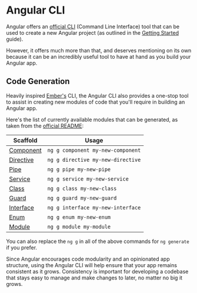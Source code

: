 # Angular CLI


Angular offers an [official CLI](https://cli.angular.io/) (Command Line
Interface) tool that can be used to create a new Angular project (as outlined
in the [Getting Started](/guide/getting-started) guide).

However, it offers much more than that, and deserves mentioning on its own
because it can be an incredibly useful tool to have at hand as you build your
Angular app.


## Code Generation

Heavily inspired [Ember's](https://www.emberjs.com/) CLI, the Angular CLI also
provides a one-stop tool to assist in creating new modules of code that you'll
require in building an Angular app.

Here's the list of currently available modules that can be generated, as taken
from the [official README](https://github.com/angular/angular-cli):

Scaffold  | Usage
---       | ---
[Component](https://github.com/angular/angular-cli/wiki/generate-component) | `ng g component my-new-component`
[Directive](https://github.com/angular/angular-cli/wiki/generate-directive) | `ng g directive my-new-directive`
[Pipe](https://github.com/angular/angular-cli/wiki/generate-pipe)           | `ng g pipe my-new-pipe`
[Service](https://github.com/angular/angular-cli/wiki/generate-service)     | `ng g service my-new-service`
[Class](https://github.com/angular/angular-cli/wiki/generate-class)         | `ng g class my-new-class`
[Guard](https://github.com/angular/angular-cli/wiki/generate-guard)         | `ng g guard my-new-guard`
[Interface](https://github.com/angular/angular-cli/wiki/generate-interface) | `ng g interface my-new-interface`
[Enum](https://github.com/angular/angular-cli/wiki/generate-enum)           | `ng g enum my-new-enum`
[Module](https://github.com/angular/angular-cli/wiki/generate-module)       | `ng g module my-module`

You can also replace the `ng g` in all of the above commands for `ng generate`
if you prefer.

Since Angular encourages code modularity and an opinionated app structure, using
the Angular CLI will help ensure that your app remains consistent as it
grows. Consistency is important for developing a codebase that stays easy to
manage and make changes to later, no matter no big it grows.
